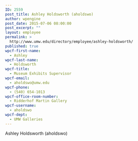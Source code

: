 ```yaml
---
ID: 2559
post_title: Ashley Holdsworth (aholdswo)
author: wpengine
post_date: 2015-07-06 08:00:00
post_excerpt: ""
layout: employee
permalink: >
  http://www.umw.edu/directory/employee/ashley-holdsworth/
published: true
wpcf-first-name:
  - Ashley
wpcf-last-name:
  - Holdsworth
wpcf-title:
  - Museum Exhibits Supervisor
wpcf-email:
  - aholdswo@umw.edu
wpcf-phone:
  - (540) 654-1013
wpcf-office-room-number:
  - Ridderhof Martin Gallery
wpcf-username:
  - aholdswo
wpcf-dept:
  - UMW Galleries
---
```

Ashley Holdsworth (aholdswo)